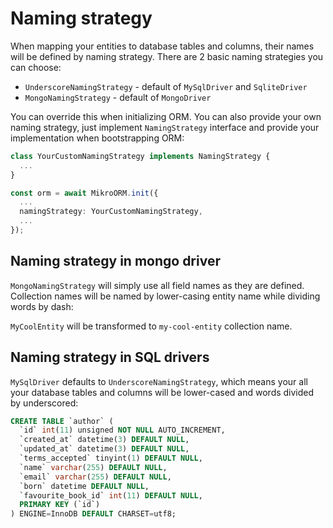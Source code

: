 # Naming strategy

When mapping your entities to database tables and columns, their names will be defined by naming 
strategy. There are 2 basic naming strategies you can choose:

- `UnderscoreNamingStrategy` - default of `MySqlDriver` and `SqliteDriver`
- `MongoNamingStrategy` - default of `MongoDriver`

You can override this when initializing ORM. You can also provide your own naming strategy, just 
implement `NamingStrategy` interface and provide your implementation when bootstrapping ORM:

```typescript
class YourCustomNamingStrategy implements NamingStrategy {
  ...
}

const orm = await MikroORM.init({
  ...
  namingStrategy: YourCustomNamingStrategy,
  ...
});
```

## Naming strategy in mongo driver

`MongoNamingStrategy` will simply use all field names as they are defined. Collection names will
be named by lower-casing entity name while dividing words by dash:

`MyCoolEntity` will be transformed to `my-cool-entity` collection name.

## Naming strategy in SQL drivers

`MySqlDriver` defaults to `UnderscoreNamingStrategy`, which means your all your database tables and
columns will be lower-cased and words divided by underscored:

```sql
CREATE TABLE `author` (
  `id` int(11) unsigned NOT NULL AUTO_INCREMENT,
  `created_at` datetime(3) DEFAULT NULL,
  `updated_at` datetime(3) DEFAULT NULL,
  `terms_accepted` tinyint(1) DEFAULT NULL,
  `name` varchar(255) DEFAULT NULL,
  `email` varchar(255) DEFAULT NULL,
  `born` datetime DEFAULT NULL,
  `favourite_book_id` int(11) DEFAULT NULL,
  PRIMARY KEY (`id`)
) ENGINE=InnoDB DEFAULT CHARSET=utf8;
```
